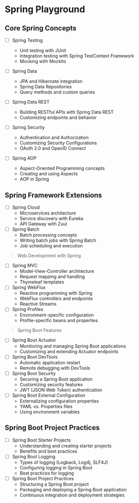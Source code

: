 # Spring Playground


## Core Spring Concepts

- [ ] Spring Testing
  - Unit testing with JUnit
  - Integration testing with Spring TestContext Framework
  - Mocking with Mockito
- [ ] Spring Data
  - JPA and Hibernate integration 
  - Spring Data Repositories 
  - Query methods and custom queries
- [ ] Spring Data REST
  - Building RESTful APIs with Spring Data REST 
  - Customizing endpoints and behavior
- [ ] Spring Security
  - Authentication and Authorization 
  - Customizing Security Configurations 
  - OAuth 2.0 and OpenID Connect

- [ ] Spring AOP
  - Aspect-Oriented Programming concepts 
  - Creating and using Aspects 
  - AOP in Spring
  
## Spring Framework Extensions

- [ ] Spring Cloud
  - Microservices architecture
  - Service discovery with Eureka
  - API Gateway with Zuul
- [ ] Spring Batch
  - Batch processing concepts
  - Writing batch jobs with Spring Batch
  - Job scheduling and execution

> Web Development with Spring

- [ ] Spring MVC
  - Model-View-Controller architecture
  - Request mapping and handling
  - Thymeleaf templates
- [ ] Spring WebFlux
  - Reactive programming with Spring 
  - WebFlux controllers and endpoints 
  - Reactive Streams
- [ ] Spring Profiles
  - Environment-specific configuration 
  - Profile-specific beans and properties

> Spring Boot Features

- [ ] Spring Boot Actuator
  - Monitoring and managing Spring Boot applications 
  - Customizing and extending Actuator endpoints
- [ ] Spring Boot DevTools
  - Automatic application restart 
  - Remote debugging with DevTools
- [ ] Spring Boot Security
  - Securing a Spring Boot application 
  - Customizing security features
  - JWT (JSON Web Token) authentication
- [ ] Spring Boot External Configuration
  - Externalizing configuration properties 
  - YAML vs. Properties files 
  - Using environment variables

## Spring Boot Project Practices

- [ ] Spring Boot Starter Projects
  - Understanding and creating starter projects 
  - Benefits and best practices
- [ ] Spring Boot Logging
  - Types of logging (Logback, Log4j, SLF4J)
  - Configuring logging in Spring Boot
  - Best practices for logging
- [ ] Spring Boot Project Practices
  - Structuring a Spring Boot project 
  - Packaging and deploying a Spring Boot application 
  - Continuous integration and deployment strategies